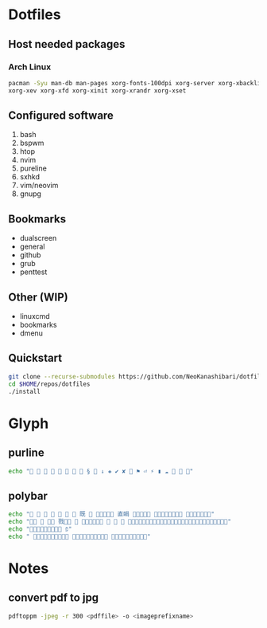 # Dotfiles

## Host needed packages
### Arch Linux

```sh
pacman -Syu man-db man-pages xorg-fonts-100dpi xorg-server xorg-xbacklight \
xorg-xev xorg-xfd xorg-xinit xorg-xrandr xorg-xset
```

## Configured software

1. bash
1. bspwm
1. htop
1. nvim
1. pureline
1. sxhkd
1. vim/neovim
1. gnupg

## Bookmarks

* dualscreen
* general
* github
* grub
* penttest

## Other (WIP)

* linuxcmd
* bookmarks
* dmenu

## Quickstart

```sh
git clone --recurse-submodules https://github.com/NeoKanashibari/dotfiles.git $HOME/repos/dotfiles
cd $HOME/repos/dotfiles
./install
```

# Glyph

## purline

```sh
echo "        §  ↓ ✚ ✔ ✘  ⚑ ⏎ ⚡ ▮ ☁   "
```

## polybar

```sh
echo "       既   直睊   "
echo "   戮      "
echo " פֿ"
echo "   "

```

# Notes

## convert pdf to jpg
```sh
pdftoppm -jpeg -r 300 <pdffile> -o <imageprefixname>
```
